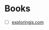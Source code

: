 # Books

- [ ] [exploringjs.com](https://exploringjs.com/?source=post_page---------------------------)

